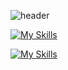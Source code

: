 
<!--IMAGE-->
![header](https://cdn1-production-images-kly.akamaized.net/tI_hVLOWPGPSTcHc6UZvu3ldjIE=/640x360/smart/filters:quality(75):strip_icc():format(webp)/kly-media-production/medias/3148968/original/086226900_1591781805-Goblin.jpg)
<!--ICON-->
[![My Skills](https://skillicons.dev/icons?i=c++,debian,mysql,nodejs,js,npm,css,html,tailwind,netlify)](https://skillicons.dev)

[![My Skills](https://skillicons.dev/icons?i=cpp,.net.java)](https://skillicons.dev)
